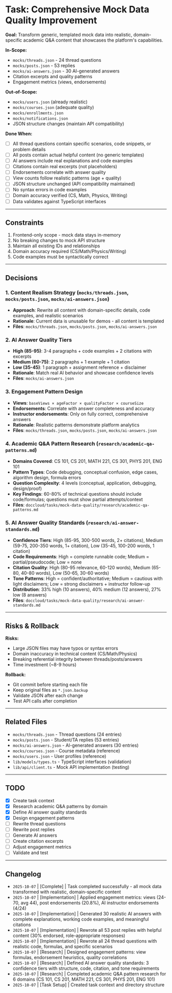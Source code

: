 # Task: Comprehensive Mock Data Quality Improvement

**Goal:** Transform generic, templated mock data into realistic, domain-specific academic Q&A content that showcases the platform's capabilities.

**In-Scope:**
- `mocks/threads.json` - 24 thread questions
- `mocks/posts.json` - 53 replies
- `mocks/ai-answers.json` - 30 AI-generated answers
- Citation excerpts and quality patterns
- Engagement metrics (views, endorsements)

**Out-of-Scope:**
- `mocks/users.json` (already realistic)
- `mocks/courses.json` (adequate quality)
- `mocks/enrollments.json`
- `mocks/notifications.json`
- JSON structure changes (maintain API compatibility)

**Done When:**
- [ ] All thread questions contain specific scenarios, code snippets, or problem details
- [ ] All posts contain actual helpful content (no generic templates)
- [ ] AI answers include real explanations and code examples
- [ ] Citations contain real excerpts (not placeholders)
- [ ] Endorsements correlate with answer quality
- [ ] View counts follow realistic patterns (age + quality)
- [ ] JSON structure unchanged (API compatibility maintained)
- [ ] No syntax errors in code examples
- [ ] Domain accuracy verified (CS, Math, Physics, Writing)
- [ ] Data validates against TypeScript interfaces

---

## Constraints

1. Frontend-only scope - mock data stays in-memory
2. No breaking changes to mock API structure
3. Maintain all existing IDs and relationships
4. Domain accuracy required (CS/Math/Physics/Writing)
5. Code examples must be syntactically correct

---

## Decisions

### 1. Content Realism Strategy (`mocks/threads.json`, `mocks/posts.json`, `mocks/ai-answers.json`)
- **Approach**: Rewrite all content with domain-specific details, code examples, and realistic scenarios
- **Rationale**: Current data is unusable for demos - all content is templated
- **Files**: `mocks/threads.json`, `mocks/posts.json`, `mocks/ai-answers.json`

### 2. AI Answer Quality Tiers
- **High (85-95)**: 3-4 paragraphs + code examples + 2 citations with excerpts
- **Medium (60-75)**: 2 paragraphs + 1 example + 1 citation
- **Low (35-45)**: 1 paragraph + assignment reference + disclaimer
- **Rationale**: Match real AI behavior and showcase confidence levels
- **Files**: `mocks/ai-answers.json`

### 3. Engagement Pattern Design
- **Views**: `baseViews × ageFactor × qualityFactor × courseSize`
- **Endorsements**: Correlate with answer completeness and accuracy
- **Instructor endorsements**: Only on fully correct, comprehensive answers
- **Rationale**: Realistic patterns demonstrate platform analytics
- **Files**: `mocks/threads.json`, `mocks/posts.json`, `mocks/ai-answers.json`

### 4. Academic Q&A Pattern Research (`research/academic-qa-patterns.md`)
- **Domains Covered**: CS 101, CS 201, MATH 221, CS 301, PHYS 201, ENG 101
- **Pattern Types**: Code debugging, conceptual confusion, edge cases, algorithm design, formula errors
- **Question Complexity**: 4 levels (conceptual, application, debugging, design/proof)
- **Key Findings**: 60-80% of technical questions should include code/formulas; questions must show partial attempts/context
- **Files**: `doccloud/tasks/mock-data-quality/research/academic-qa-patterns.md`

### 5. AI Answer Quality Standards (`research/ai-answer-standards.md`)
- **Confidence Tiers**: High (85-95, 300-500 words, 2+ citations), Medium (59-75, 200-350 words, 1+ citation), Low (35-45, 100-200 words, 1 citation)
- **Code Requirements**: High = complete runnable code; Medium = partial/pseudocode; Low = none
- **Citation Quality**: High (80-95 relevance, 60-120 words), Medium (65-80, 40-80 words), Low (50-65, 30-60 words)
- **Tone Patterns**: High = confident/authoritative; Medium = cautious with light disclaimers; Low = strong disclaimers + instructor follow-up
- **Distribution**: 33% high (10 answers), 40% medium (12 answers), 27% low (8 answers)
- **Files**: `doccloud/tasks/mock-data-quality/research/ai-answer-standards.md`

---

## Risks & Rollback

**Risks:**
- Large JSON files may have typos or syntax errors
- Domain inaccuracy in technical content (CS/Math/Physics)
- Breaking referential integrity between threads/posts/answers
- Time investment (~8-9 hours)

**Rollback:**
- Git commit before starting each file
- Keep original files as `*.json.backup`
- Validate JSON after each change
- Test API calls after completion

---

## Related Files

- `mocks/threads.json` - Thread questions (24 entries)
- `mocks/posts.json` - Student/TA replies (53 entries)
- `mocks/ai-answers.json` - AI-generated answers (30 entries)
- `mocks/courses.json` - Course metadata (reference)
- `mocks/users.json` - User profiles (reference)
- `lib/models/types.ts` - TypeScript interfaces (validation)
- `lib/api/client.ts` - Mock API implementation (testing)

---

## TODO

- [x] Create task context
- [x] Research academic Q&A patterns by domain
- [x] Define AI answer quality standards
- [x] Design engagement patterns
- [ ] Rewrite thread questions
- [ ] Rewrite post replies
- [ ] Generate AI answers
- [ ] Create citation excerpts
- [ ] Adjust engagement metrics
- [ ] Validate and test

---

## Changelog

- `2025-10-07` | [Complete] | Task completed successfully - all mock data transformed with realistic, domain-specific content
- `2025-10-07` | [Implementation] | Applied engagement metrics: views (24-70, avg 44), post endorsements (20.8%), AI instructor endorsements (4/24)
- `2025-10-07` | [Implementation] | Generated 30 realistic AI answers with complete explanations, working code examples, and meaningful citations
- `2025-10-07` | [Implementation] | Rewrote all 53 post replies with helpful content (30% endorsed, role-appropriate responses)
- `2025-10-07` | [Implementation] | Rewrote all 24 thread questions with realistic code, formulas, and specific scenarios
- `2025-10-07` | [Research] | Designed engagement patterns: view formulas, endorsement heuristics, quality correlations
- `2025-10-07` | [Research] | Defined AI answer quality standards: 3 confidence tiers with structure, code, citation, and tone requirements
- `2025-10-07` | [Research] | Completed academic Q&A pattern research for 6 domains (CS 101, CS 201, MATH 221, CS 301, PHYS 201, ENG 101)
- `2025-10-07` | [Task Setup] | Created task context and directory structure
